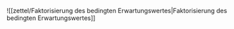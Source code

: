 ![[zettel/Faktorisierung des bedingten Erwartungswertes|Faktorisierung des bedingten Erwartungswertes]]